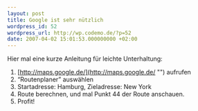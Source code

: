 ```yaml
---
layout: post
title: Google ist sehr nützlich
wordpress_id: 52
wordpress_url: http://wp.codemo.de/?p=52
date: 2007-04-02 15:01:53.000000000 +02:00
---
```

Hier mal eine kurze Anleitung für leichte Unterhaltung:

1. [http://maps.google.de/](http://maps.google.de/ "") aufrufen
2. “Routenplaner” auswählen
3. Startadresse: Hamburg, Zieladresse: New York
4. Route berechnen, und mal Punkt 44 der Route anschauen.
5. Profit!
